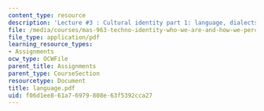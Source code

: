```yaml
---
content_type: resource
description: 'Lecture #3 : Cultural identity part 1: language, dialects and email'
file: /media/courses/mas-963-techno-identity-who-we-are-and-how-we-perceive-ourselves-and-others-spring-2002/f06d1ee861a76979808e63f5392cca27_language.pdf
file_type: application/pdf
learning_resource_types:
- Assignments
ocw_type: OCWFile
parent_title: Assignments
parent_type: CourseSection
resourcetype: Document
title: language.pdf
uid: f06d1ee8-61a7-6979-808e-63f5392cca27
---
```

